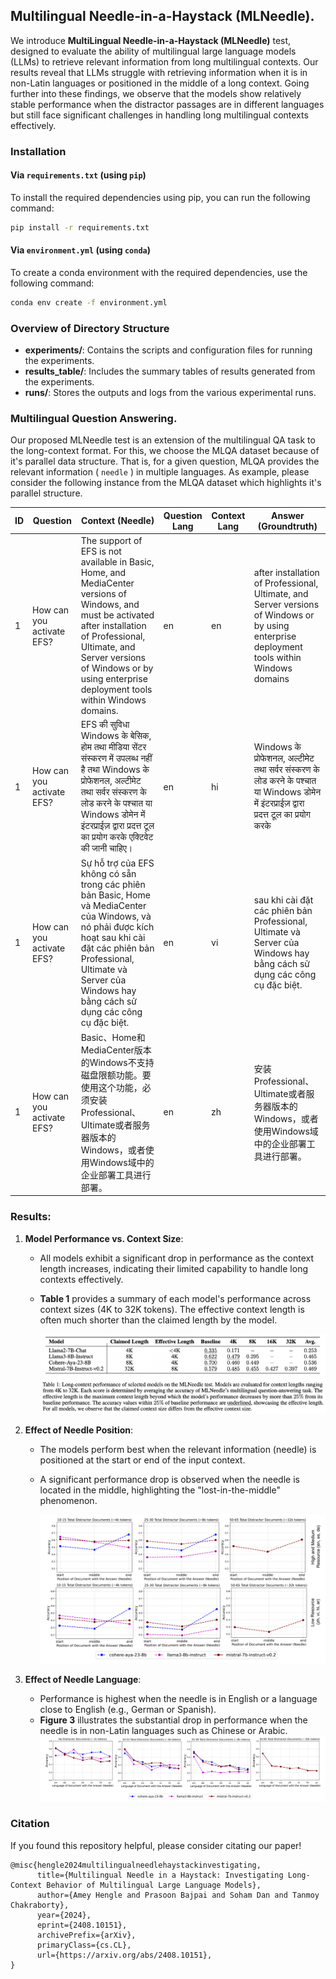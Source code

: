 
## Multilingual Needle-in-a-Haystack (MLNeedle). 

We introduce **MultiLingual Needle-in-a-Haystack (MLNeedle)** test, designed to evaluate the ability of multilingual large language models (LLMs) to retrieve relevant information from long multilingual contexts. Our results reveal that LLMs struggle with retrieving information when it is in non-Latin languages or positioned in the middle of a long context. Going further into these findings, we observe that the models show relatively stable performance when the distractor passages are in different languages but still face significant challenges in handling long multilingual contexts effectively.


### Installation

#### Via `requirements.txt` (using `pip`)
To install the required dependencies using pip, you can run the following command:

```bash
pip install -r requirements.txt
```

#### Via `environment.yml` (using `conda`)
To create a conda environment with the required dependencies, use the following command:

```bash
conda env create -f environment.yml
```

### Overview of Directory Structure

- **experiments/**: Contains the scripts and configuration files for running the experiments.
- **results_table/**: Includes the summary tables of results generated from the experiments.
- **runs/**: Stores the outputs and logs from the various experimental runs.

### Multilingual Question Answering.

Our proposed MLNeedle test is an extension of the multilingual QA task to the long-context format. For this, we choose the MLQA dataset because of it's parallel data structure. That is, for a given question, MLQA provides the relevant information ( `needle` ) in multiple languages. As example, please consider the following instance from the MLQA dataset which highlights it's parallel structure. 

| ID                                   | Question                     | Context (Needle)                                                                                                                                                                     | Question Lang | Context Lang | Answer (Groundtruth)                                                                                             |
|--------------------------------------|------------------------------|------------------------------------------------------------------------------------------------------------------------------------------------------------------------------|---------------|--------------|------------------------------------------------------------------------------------------------------------------|
| 1 | How can you activate EFS?    | The support of EFS is not available in Basic, Home, and MediaCenter versions of Windows, and must be activated after installation of Professional, Ultimate, and Server versions of Windows or by using enterprise deployment tools within Windows domains. | en            | en           | after installation of Professional, Ultimate, and Server versions of Windows or by using enterprise deployment tools within Windows domains |
| 1 | How can you activate EFS?    | EFS की सुविधा Windows के बेसिक, होम तथा मीडिया सेंटर संस्करण में उपलब्ध नहीं है तथा Windows के प्रोफेशनल, अल्टीमेट तथा सर्वर संस्करण के लोड करने के पश्चात या Windows डोमेन में इंटरप्राईज़ द्वारा प्रदत्त टूल का प्रयोग करके एक्टिवेट की जानी चाहिए।                  | en            | hi           | Windows के प्रोफेशनल, अल्टीमेट तथा सर्वर संस्करण के लोड करने के पश्चात या Windows डोमेन में इंटरप्राईज़ द्वारा प्रदत्त टूल का प्रयोग करके                 |
| 1 | How can you activate EFS?    | Sự hỗ trợ của EFS không có sẵn trong các phiên bản Basic, Home và MediaCenter của Windows, và nó phải được kích hoạt sau khi cài đặt các phiên bản Professional, Ultimate và Server của Windows hay bằng cách sử dụng các công cụ đặc biệt.                  | en            | vi           | sau khi cài đặt các phiên bản Professional, Ultimate và Server của Windows hay bằng cách sử dụng các công cụ đặc biệt.           |
| 1 | How can you activate EFS?    | Basic、Home和MediaCenter版本的Windows不支持磁盘限额功能。要使用这个功能，必须安装Professional、Ultimate或者服务器版本的Windows，或者使用Windows域中的企业部署工具进行部署。                | en            | zh           | 安装Professional、Ultimate或者服务器版本的Windows，或者使用Windows域中的企业部署工具进行部署。                                          |



### Results:

1. **Model Performance vs. Context Size**:
   - All models exhibit a significant drop in performance as the context length increases, indicating their limited capability to handle long contexts effectively.
   - **Table 1** provides a summary of each model's performance across context sizes (4K to 32K tokens). The effective context length is often much shorter than the claimed length by the model.
 
      ![Dataset Example 1](plots/results_table.png)  

2. **Effect of Needle Position**:
   - The models perform best when the relevant information (needle) is positioned at the start or end of the input context.
   - A significant performance drop is observed when the needle is located in the middle, highlighting the "lost-in-the-middle" phenomenon.

      ![Dataset Example 1](plots/figure_effect_of_position_relevant_information.png)


3. **Effect of Needle Language**:
   - Performance is highest when the needle is in English or a language close to English (e.g., German or Spanish).
   - **Figure 3** illustrates the substantial drop in performance when the needle is in non-Latin languages such as Chinese or Arabic.
      ![Dataset Example 1](plots/figure_effect_of_needle_language.png)


### Citation
If you found this repository helpful, please consider citating our paper!

```
@misc{hengle2024multilingualneedlehaystackinvestigating,
      title={Multilingual Needle in a Haystack: Investigating Long-Context Behavior of Multilingual Large Language Models}, 
      author={Amey Hengle and Prasoon Bajpai and Soham Dan and Tanmoy Chakraborty},
      year={2024},
      eprint={2408.10151},
      archivePrefix={arXiv},
      primaryClass={cs.CL},
      url={https://arxiv.org/abs/2408.10151}, 
}
```

